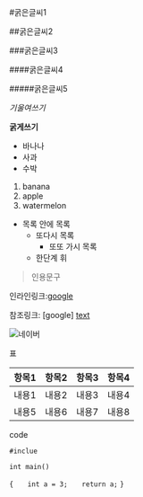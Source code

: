 
#굵은글씨1

##굵은글씨2

###굵은글씨3

####굵은글씨4

#####굵은글씨5

*기울여쓰기*

**굵게쓰기**

* 바나나
* 사과
* 수박

1. banana
2. apple
3. watermelon

* 목록 안에 목록
  * 또다시 목록
    * 또또 가시 목록
  * 한단계 휘

>인용문구


인라인링크:[google](http://www.google.com)

참조링크:
[google] [text]

[text]: http://www.google.com

![네이버](http://img.naver.net/static/www/u/2013/0731/nmms_224940510.gif)


표

|항목1|항목2|항목3|항목4|
|-----|:---:|----:|----:|
|내용1|내용2|내용3|내용4|
|내용5|내용6|내용7|내용8|

code

`#inclue`

`int main()`

`{`
`	int a = 3;`
`	return a;`
`}`


